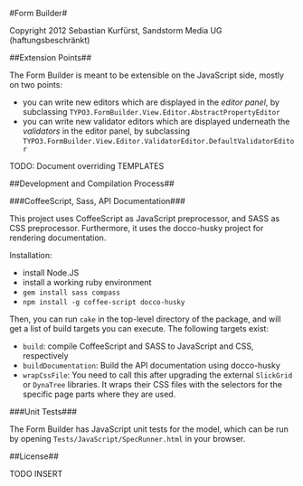 #Form Builder#

Copyright 2012 Sebastian Kurfürst, Sandstorm Media UG (haftungsbeschränkt)

##Extension Points##

The Form Builder is meant to be extensible on the JavaScript side, mostly on two points:

- you can write new editors which are displayed in the *editor panel*, by
  subclassing `TYPO3.FormBuilder.View.Editor.AbstractPropertyEditor`
- you can write new validator editors which are displayed underneath the *validators* in the editor panel,
  by subclassing `TYPO3.FormBuilder.View.Editor.ValidatorEditor.DefaultValidatorEditor`

TODO: Document overriding TEMPLATES

##Development and Compilation Process##

###CoffeeScript, Sass, API Documentation###

This project uses CoffeeScript as JavaScript preprocessor, and SASS as CSS preprocessor.
Furthermore, it uses the docco-husky project for rendering documentation.

Installation:

- install Node.JS
- install a working ruby environment
- `gem install sass compass`
- `npm install -g coffee-script docco-husky`

Then, you can run `cake` in the top-level directory of the package, and will get a list
of build targets you can execute. The following targets exist:

- `build`: compile CoffeeScript and SASS to JavaScript and CSS, respectively
- `buildDocumentation`: Build the API documentation using docco-husky
- `wrapCssFile`: You need to call this after upgrading the external `SlickGrid` or `DynaTree` libraries.
  It wraps their CSS files with the selectors for the specific page parts where they are used.

###Unit Tests###

The Form Builder has JavaScript unit tests for the model, which can be run by opening
`Tests/JavaScript/SpecRunner.html` in your browser.

##License##

TODO INSERT